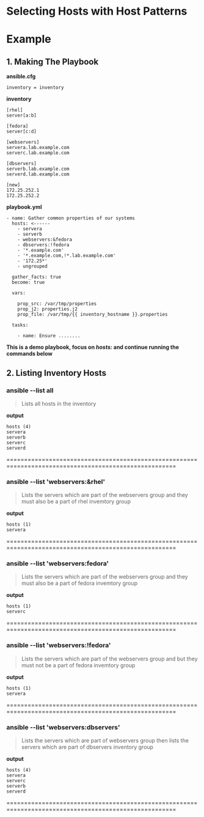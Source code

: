 # Selecting Hosts with Host Patterns
# Example
## 1. Making The Playbook
**ansible.cfg**
```
inventory = inventory
```

**inventory**
```
[rhel]
server[a:b]

[fedora]
server[c:d]

[webservers]
servera.lab.example.com
serverc.lab.example.com

[dbservers]
serverb.lab.example.com
serverd.lab.example.com

[new]
172.25.252.1
172.25.252.2
```
**playbook.yml**
```
- name: Gather common properties of our systems
  hosts: <------
    - servera
    - serverb
    - webservers:&fedora
    - dbservers:!fedora
    - '*.example.com'
    - '*.example.com,!*.lab.example.com'
    - '172.25*'
    - ungrouped

  gather_facts: true
  become: true

  vars:

    prop_src: /var/tmp/properties
    prop_j2: properties.j2
    prop_file: /var/tmp/{{ inventory_hostname }}.properties

  tasks:

    - name: Ensure ........
```
 **This is a demo playbook, focus on *hosts:* and continue running the commands below**
 
## 2. Listing Inventory Hosts
### ansible --list all
> Lists all hosts in the inventory
 
**output**
```
hosts (4)
servera
serverb
serverc
serverd
```
======================================================================================================
### ansible --list 'webservers:&rhel'
> Lists the servers which are part of the webservers group and they must also be a part of rhel invemtory group

**output**
```
hosts (1)
servera
```
======================================================================================================
### ansible --list 'webservers:fedora'
> Lists the servers which are part of the webservers group and they must also be a part of fedora invemtory group

**output**
```
hosts (1)
serverc
```
======================================================================================================
### ansible --list 'webservers:!fedora'
> Lists the servers which are part of the webservers group and but they must not be a part of fedora invemtory group

**output**
```
hosts (1)
servera
```
======================================================================================================
### ansible --list 'webservers:dbservers'
> Lists the servers which are part of webservers group then lists the servers which are part of dbservers inventory group

**output**
```
hosts (4)
servera
serverc
serverb
serverd
```
======================================================================================================
